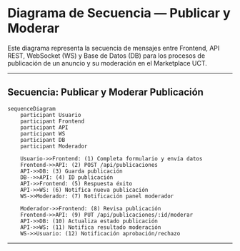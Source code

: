 # Diagrama de Secuencia — Publicar y Moderar

Este diagrama representa la secuencia de mensajes entre Frontend, API REST, WebSocket (WS) y Base de Datos (DB) para los procesos de publicación de un anuncio y su moderación en el Marketplace UCT.

---

## Secuencia: Publicar y Moderar Publicación

```mermaid
sequenceDiagram
    participant Usuario
    participant Frontend
    participant API
    participant WS
    participant DB
    participant Moderador

    Usuario->>Frontend: (1) Completa formulario y envía datos
    Frontend->>API: (2) POST /api/publicaciones
    API->>DB: (3) Guarda publicación
    DB-->>API: (4) ID publicación
    API->>Frontend: (5) Respuesta éxito
    API->>WS: (6) Notifica nueva publicación
    WS->>Moderador: (7) Notificación panel moderador

    Moderador->>Frontend: (8) Revisa publicación
    Frontend->>API: (9) PUT /api/publicaciones/:id/moderar
    API->>DB: (10) Actualiza estado publicación
    API->>WS: (11) Notifica resultado moderación
    WS->>Usuario: (12) Notificación aprobación/rechazo
```

---
